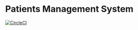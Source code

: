 # Patients Management System 
[![CircleCI](https://circleci.com/github/AshifMohammad/PatientManagementSystem?branch=master>.svg?style=svg)](https://app.circleci.com/pipelines/github/AshifMohammad/PatientManagementSystem?branch=master)
